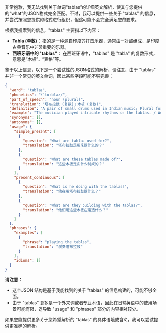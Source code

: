 非常抱歉，我无法找到关于单词“tablas”的详细英文解析，使其与您提供的“what”的JSON格式完全匹配。不过，我可以提供一些关于 "tablas" 的信息，并尝试按照您提供的格式进行组织，但这可能不会完全满足您的要求。

根据我搜索到的信息，"tablas" 主要指以下内容：

*   **Tabla (单数)**： 指的是一种源自印度的打击乐器，通常由一对鼓组成，是印度古典音乐中非常重要的乐器。
*   **西班牙语中的 "tablas"**： 在西班牙语中，"tablas" 是 "tabla" 的复数形式，意思是“木板”、“表格”等。

鉴于以上信息，以下是一个尝试性的JSON格式的解析，请注意，由于 "tablas" 并非一个常见的英文单词，因此某些字段可能不够完善：

```json
{
  "word": "tablas",
  "phonetics": "/ˈtɑːbləz/",
  "part_of_speech": "noun (plural)",
  "translation": "塔布拉鼓 (复数)；木板 (复数)",
  "definition": "A pair of small drums used in Indian music; Plural form of 'tabla' in Spanish, meaning planks or boards.",
  "example": "The musician played intricate rhythms on the tablas. / We used tablas to build a small bridge.",
  "synonyms": [],
  "antonyms": [],
  "usage": {
    "simple_present": [
      {
        "question": "What are tablas used for?",
        "translation": "塔布拉鼓是用来做什么的？"
      },
      {
        "question": "What are these tablas made of?",
        "translation": "这些木板是由什么制成的？"
      }
    ],
    "present_continuous": [
      {
        "question": "What is he doing with the tablas?",
        "translation": "他在用塔布拉鼓做什么？"
      },
      {
        "question": "What are they building with the tablas?",
        "translation": "他们用这些木板在建造什么？"
      }
    ]
  },
  "phrases": {
    "examples": [
      {
        "phrase": "playing the tablas",
        "translation": "演奏塔布拉鼓"
      }
    ],
    "idioms": []
  }
}
```

**请注意：**

*   这个JSON 结构是基于我能找到的关于 "tablas" 的信息构建的，可能不够全面。
*   由于 "tablas" 更多是一个外来词或者专业术语，因此在日常英语中的使用场景可能有限，这导致 "usage" 和 "phrases" 部分的内容相对较少。

如果您能提供更多关于您希望解析的 "tablas" 的具体语境或含义，我可以尝试提供更准确的解析。
 